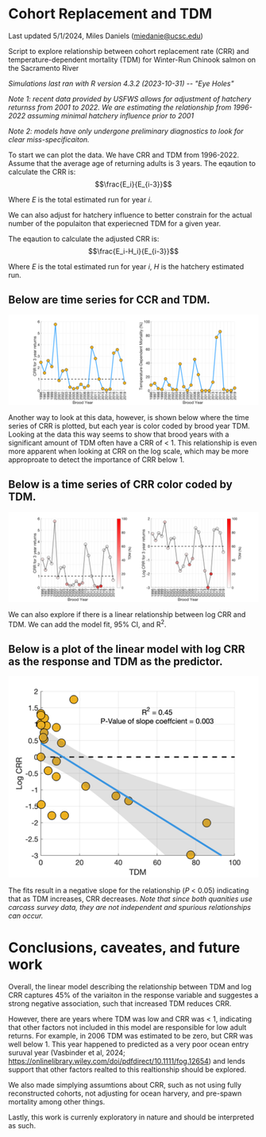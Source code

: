 # Cohort Replacement and TDM 
Last updated 5/1/2024, Miles Daniels (miedanie@ucsc.edu)

Script to explore relationship between cohort replacement rate (CRR) and temperature-dependent mortality (TDM) for Winter-Run Chinook salmon on the Sacramento River

_Simulations last ran with R version 4.3.2 (2023-10-31) -- "Eye Holes"_

_Note 1: recent data provided by USFWS allows for adjustment of hatchery returnss from 2001 to 2022. We are estimating the relationship from 1996-2022 assuming minimal hatchery influence prior to 2001_

_Note 2: models have only undergone preliminary diagnostics to look for clear miss-specificaiton._

To start we can plot the data. We have CRR and TDM from 1996-2022. Assume that the average age of returning adults is 3 years.
The eqaution to calculate the  CRR is:  $$\frac{E_i}{E_{i-3}}$$

Where _E_ is the total estimated run for year _i_.

We can also adjust for hatchery influence to better constrain for the actual number of the populaiton that experiecned TDM for a given year. 

The eqaution to calculate the adjusted CRR is:  $$\frac{E_i-H_i}{E_{i-3}}$$

Where _E_ is the total estimated run for year _i_, _H_ is the hatchery estimated run.

## Below are time series for CCR and TDM. 
![plot](Raw_CRR_and_TDM_5_1_24.png)

Another way to look at this data, however, is shown below where the time series of CRR is plotted, but each year is color coded by brood year TDM. Looking at the data this way seems to show that brood years with a significant amount of TDM often have a CRR of < 1. This relationship is even more apparent when looking at CRR on the log scale, which may be more approproate to detect the importance of CRR below 1.

## Below is a time series of CRR color coded by TDM.
![plot](TDM_Color_Coded_CRR_5_1_24.png)

We can also explore if there is a linear relationship between log CRR and TDM. We can add the model fit, 95% CI, and R<sup>2</sup>. 

## Below is a plot of the linear model with log CRR as the response and TDM as the predictor.
![plot](Linear_Model_CRR_TDM_5_1_24.png)

The fits result in a negative slope for the relationship (_P_ < 0.05) indicating that as TDM increases, CRR decreases. _Note that since both quanities use carcass survey data, they are not independent and spurious relationships can occur._ 

# Conclusions, caveates, and future work 

Overall, the linear model describing the relationship between TDM and log CRR captures 45% of the variaiton in the response variable and suggestes a strong negative association, such that increased TDM reduces CRR.

However, there are years where TDM was low and CRR was < 1, indicating that other factors not included in this model are responsible for low adult returns. For example, in 2006 TDM was estimated to be zero, but CRR was well below 1. This year happened to predicted as a very poor ocean entry suruval year (Vasbinder et al, 2024; https://onlinelibrary.wiley.com/doi/pdfdirect/10.1111/fog.12654) and lends support that other factors realted to this realtionship should be explored.

We also made simplying assumtions about CRR, such as not using fully reconstructed cohorts, not adjusting for ocean harvery, and pre-spawn mortality among other things. 

Lastly, this work is currenly exploratory in nature and should be interpreted as such.
